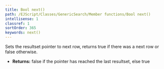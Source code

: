 ```yaml
---
title: Bool next()
path: /EJScript/Classes/GenericSearch/Member functions/Bool next()
intellisense: 1
classref: 1
sortOrder: 365
keywords: next()
---
```



Sets the resultset pointer to next row, returns true if there was a next row or false otherwise.



* **Returns:** false if the pointer has reached the last resultset, else true


